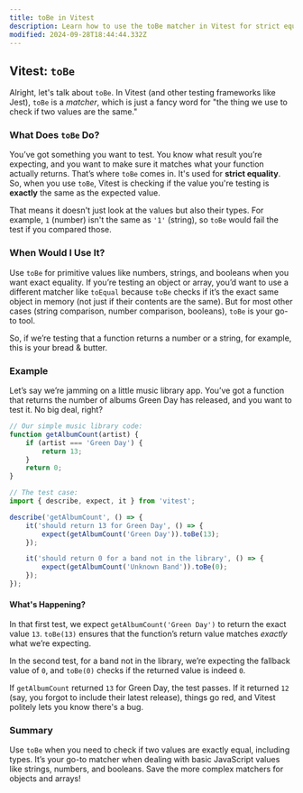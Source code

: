 ```yaml
---
title: toBe in Vitest
description: Learn how to use the toBe matcher in Vitest for strict equality.
modified: 2024-09-28T18:44:44.332Z
---
```


## Vitest: `toBe`

Alright, let's talk about `toBe`. In Vitest (and other testing frameworks like Jest), `toBe` is a *matcher*, which is just a fancy word for "the thing we use to check if two values are the same."

### What Does `toBe` Do?

You’ve got something you want to test. You know what result you’re expecting, and you want to make sure it matches what your function actually returns. That’s where `toBe` comes in. It's used for **strict equality**. So, when you use `toBe`, Vitest is checking if the value you're testing is **exactly** the same as the expected value.

That means it doesn't just look at the values but also their types. For example, `1` (number) isn't the same as `'1'` (string), so `toBe` would fail the test if you compared those.

### When Would I Use It?

Use `toBe` for primitive values like numbers, strings, and booleans when you want exact equality. If you’re testing an object or array, you’d want to use a different matcher like `toEqual` because `toBe` checks if it’s the exact same object in memory (not just if their contents are the same). But for most other cases (string comparison, number comparison, booleans), `toBe` is your go-to tool.

So, if we’re testing that a function returns a number or a string, for example, this is your bread & butter.

### Example

Let’s say we’re jamming on a little music library app. You’ve got a function that returns the number of albums Green Day has released, and you want to test it. No big deal, right?

```js
// Our simple music library code:
function getAlbumCount(artist) {
	if (artist === 'Green Day') {
		return 13;
	}
	return 0;
}

// The test case:
import { describe, expect, it } from 'vitest';

describe('getAlbumCount', () => {
	it('should return 13 for Green Day', () => {
		expect(getAlbumCount('Green Day')).toBe(13);
	});

	it('should return 0 for a band not in the library', () => {
		expect(getAlbumCount('Unknown Band')).toBe(0);
	});
});
```

#### What's Happening?

In that first test, we expect `getAlbumCount('Green Day')` to return the exact value `13`. `toBe(13)` ensures that the function’s return value matches *exactly* what we’re expecting.

In the second test, for a band not in the library, we’re expecting the fallback value of `0`, and `toBe(0)` checks if the returned value is indeed `0`.

If `getAlbumCount` returned `13` for Green Day, the test passes. If it returned `12` (say, you forgot to include their latest release), things go red, and Vitest politely lets you know there's a bug.

### Summary

Use `toBe` when you need to check if two values are exactly equal, including types. It’s your go-to matcher when dealing with basic JavaScript values like strings, numbers, and booleans. Save the more complex matchers for objects and arrays!

```ts
```
